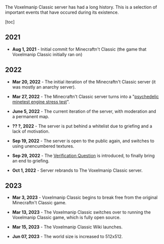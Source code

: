 The Voxelmanip Classic server has had a long history. This is a selection of important events that have occured during its existence.

[toc]

## 2021
- **Aug 1, 2021** - Initial commit for Minecraftn't Classic (the game that Voxelmanip Classic initially ran on)

## 2022
- **Mar 20, 2022** - The initial iteration of the Minecraftn't Classic server (it was mostly an anarchy server).

- **Mar 27, 2022** - The Minecraftn't Classic server turns into a "[psychedelic minetest engine stress test](https://cdn.discordapp.com/attachments/369122544273588226/957634383072858152/unknown.png)".

- **June 5, 2022** - The current iteration of the server, with moderation and a permanent map.

- **?? ?, 2022** - The server is put behind a whitelist due to griefing and a lack of motivation.

- **Sep 19, 2022** - The server is open to the public again, and switches to using unencumbered textures.

- **Sep 29, 2022** - The [Verification Question](Verification_Question) is introduced, to finally bring an end to griefing.

- **Oct 1, 2022** - Server rebrands to The Voxelmanip Classic server.

## 2023
- **Mar 3, 2023** - Voxelmanip Classic begins to break free from the original Minecraftn't Classic game.

- **Mar 13, 2023** - The Voxelmanip Classic switches over to running the Voxelmanip Classic game, which is fully open source.

- **Mar 15, 2023** - The Voxelmanip Classic Wiki launches.

- **Jun 07, 2023** - The world size is increased to 512x512.
